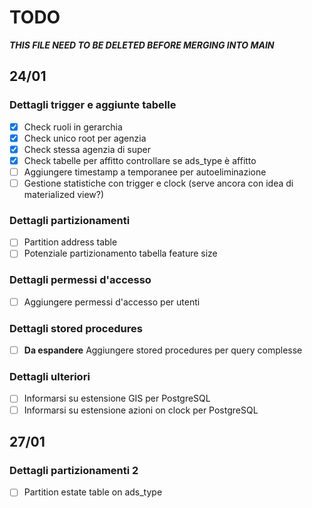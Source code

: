 # TODO

***THIS FILE NEED TO BE DELETED BEFORE MERGING INTO MAIN***

## 24/01

### Dettagli trigger e aggiunte tabelle

- [x] Check ruoli in gerarchia
- [x] Check unico root per agenzia
- [x] Check stessa agenzia di super
- [x] Check tabelle per affitto controllare se ads_type è affitto
- [ ] Aggiungere timestamp a temporanee per autoeliminazione
- [ ] Gestione statistiche con trigger e clock (serve ancora con idea di materialized view?)

### Dettagli partizionamenti

- [ ] Partition address table
- [ ] Potenziale partizionamento tabella feature size

### Dettagli permessi d'accesso

- [ ] Aggiungere permessi d'accesso per utenti

### Dettagli stored procedures

- [ ] **Da espandere** Aggiungere stored procedures per query complesse

### Dettagli ulteriori

- [ ] Informarsi su estensione GIS per PostgreSQL
- [ ] Informarsi su estensione azioni on clock per PostgreSQL

## 27/01

### Dettagli partizionamenti 2

- [ ] Partition estate table on ads_type
